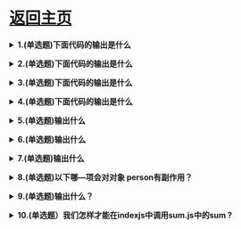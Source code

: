 # [返回主页](https://github.com/yisainan/web-interview/blob/master/README.md)

<b><details><summary>1.(单选题)下面代码的输出是什么 </summary></b>

```js
const shape = {
  radius: 10,
  diameter() {
    return this.radius * 2;
  },
  perimeter: () => 2 * Math.PI * this.radius
};

shape.diameter();
shape.perimeter();
```

```
A：20 and 62.83185307179586
B: 20 and NaN
C: 20 and 63
D: NaN and 63
```

答案：B

解析：

请注意, diameter 是普通函数,而 perimeter 是箭头函数。对于箭头函数,this 关键字指向是它所在上下文(定义时的位置)的环境,与普通函数不同!这意味着当我们调用 perimeter 时,它不是指向 shape 对象,而是指其定义时的环境
( window)。没有值 radius 属性,返回 undefined。

[参与互动](https://github.com/yisainan/web-interview/issues/543)

</details>

<b><details><summary>2.(单选题)下面代码的输出是什么 </summary></b>

```js
const person = {
  name: "Lydia Hallie",
  hobbies: ["coding"]
};

function addHobby(hobby, hobbies = person.hobbies) {
  hobbies.push(hobby);
  return hobbies;
}

addHobby("running", []);
addHobby("dancing");
addHobby("baking", person.hobbies);
console.log(person.hobbies);
```

```
A：["coding"]
B: ["coding", "dancing"]
C: ["coding", "dancing", "baking"]
D: ["coding", "running", "dancing","baking"]
```

答案：C

解析：

函数 addHobby 接受两个参数，hobby 和有看对象 person 中数组 hobbies 默认值的 hobbies。

首先，我们调用函数 addHobby ,并给 hobby 传递'running'以及 hobbies 传递一个空数组。因为我们给 hobbies 传递了空数组，'running' 被 添加到这个空数组。

然后，我们调用函数 addHobby ,并给 hobby 传递'dancing'。我们不向 hobbies 传递值，因此它获取其默认值---对象 person 的属性 hobbies。我们向数组 person.hobbies push dancing

最后，我们调用函数 addHobby ,并向 hobby 传递值'baking'，并且向 hobbies 传递 person.hobbies。我们向数组 person.hobbies push dancing。

pushing dancing 和 baking 之后，person.hobbies 的值为['coding','dancing’，'baking']

[参与互动](https://github.com/yisainan/web-interview/issues/543)

</details>

<b><details><summary>3.(单选题)下面代码的输出是什么 </summary></b>

```js
const myLifeSummedUp = ["a", "b", "c", "d"];

for (let item in myLifeSummedUp) {
  console.log(item);
}

for (let item of myLifeSummedUp) {
  console.log(item);
}
```

```
A：0 1 2 3 and 'a' 'b' 'c' 'd'
B: 'a' 'b' 'c' 'd' and 'a' 'b' 'c' 'd'
C: 0 1 2 3 and 0 1 2 3
D: 0 1 2 3 and {0:'a',1:'b',2:'c',3:'d'}
```

答案：A

解析：

通过 for-in 循环，我们可以遍历一个对象自有的、继承的、可枚举的、非 symbol 的属性。在数组中，可枚举属性是数组元素的键，即它们的索引。类似于下面的这个对象：

```js
{0:'a',1:'b',2:'c',3:'d'}
```

其中键则是可枚举属性，因此 0,1,2,3 被记录。通过 for-of 循环，我们可以迭代可迭代对象（包括 Array，Map，Set，String，arguments 等）。当我们迭代数组时，在每次迭代中，不同属性的值将被分配给变量 item，因此'a' 'b' 'c' 'd'被打印

</details>

<b><details><summary>4.(单选题)下面代码的输出是什么 </summary></b>

```js
const myFunc = ({ x, y, z }) => {
  console.log(x, y, z);
};

myFunc(1, 2, 3);
```

```
A：1 2 3
B: {1: 1} {2:2} {3:3}
C: {1: undefined} undefined undefined
D: undefined undefined undefined
```

答案：D

解析：

myFunc 期望接收一个包含 x，y 和 z 属性的对象作为它的参数，因为我们仅仅传递三个单独的数字值（1,2,3）不是一个含有 x，y 和 z 属性的对象({x:1,y:2,z:3}),x,y 和 z 有着各自的默认值 undefined

</details>

<b><details><summary>5.(单选题)输出什么 </summary></b>

```js
const colorConfig = {
  red: true,
  blue: false,
  green: true,
  black: true,
  yellow: false
};

const colors = ["pink", "red", "blue"];

console.log(colorConfig.colors[1]);
```

```
A：true
B: false
C: undefined
D: TypeError
```

答案：D

解析：

在 JavaScript 中，我们有两种访问对象属性的方法：括号表示法或点表示法。在此示例中，我们使用点表示法(colorConfig.colors) 代替括号表示法(colorConfig["colors"]) 。

使用点表示法，JavaScript 会尝试使用该确切名称在对象 上查找属性。在此示例中，JavaScript 尝试在 colorconfig 对象上找到名为 colors 的属性。没有名为"colors"的属性，因此返回"undefined"。然后，我们尝试使用[1]访问第一个元 素 的 值 。 我 们 无 法 对 未 定 义 的 值执 行 此 操 作 ， 因此会抛出 Cannot read property '1' of undefined。JavaScript 解释（或取消装箱）语句。当我们使用方括号表示法时，它会看到第一个左方括号[并一直进行下去， 直到找到右方括号]。只有这样，它才会评估该语句。
如果我们使用了 colorConfig [colors [1]],它将返回 colorConfig 对象上 red 属性的值。

</details>

<b><details><summary>6.(单选题)输出什么 </summary></b>

```js
const food = ["A", "B", "C", "D"];
const info = { favoriteFood: food[0] };
info.favoriteFood = "E";
console.log(food);
```

```
A：['A','B','C','D']
B: ['E','B','C','D']
C: ['E', 'A', 'B','C','D']
D: ReferenceError
```

答案：A

解析：

我们将 info 对象上的 favoriteFood 属性的值设置为"E"。字符串是原始数据类型。在 javaScript 中，原始数据类型通过值起作用。在这种情况下.我们将 info 对象上的 favoriteFood 属性

性的值设置为等于 food 数组中的第一个元素的值，"A"。字符串是原始数据类型， 并且通过值进行交互，我们更改 info 对象上 favoriteFood 属性的值。food 数组没有改变，因为 favoriteFood 的值只是该数组中第一个元素的值的复制，并且与该元素上的元素没有相同的内存引用 food[0]。当我们记录 food 时，它仍然是原始数组['A','B','C','D']

</details>

<b><details><summary>7.(单选题)输出什么 </summary></b>

```js
const randomValue = 21;
function getInfo() {
  console.log(typeof randomValue);
  const randomValue = "Lydia Hallie";
}
getInfo();
```

```
A："number"
B: "string"
C: undefined
D: ReferenceError
```

答案：D

解析：

通过 const 关键字声明的变量在被初始化之前不可被引用：这被称之为暂时性死区。在函数 getlnfo 中，变量 randomValue 声明在 getlnfo 的作用域的词法环境中。
在想要对 typeof randomValue 进行 log 之前，变量 randomValue 仍未被初始化：错误 ReferenceError 被抛出! JS 引擎并不会根据作用域链网上寻找该变量，因为我们已经在 getlnfo 函数中声明了randomValue 变量。

</details>

<b><details><summary>8.(单选题)以下哪—项会对对象 person有副作用？</summary></b>

```js
const person = {
  name: 'Lydia Hallie', 
  address: {
    street: '100 Main St'
  }
};
Object.freeze(person);
```

```
A：person.name = "Evan Bacon" 
B: delete person.address
C: person.address.street = "101 Main St" 
D: person.pet = { name: "Mara"}
```

答案：C

解析：

便用方法Object.freeze对一个对象进行冻结。不能对属性进行添加，修改，删除。然而，它仅对对象进行浅冻结，意味着只有对象中的直接属性被冻结。如果属性是另一个object,像案例中的address, address中的属性没有被冻结，仍然可以被修改。

</details>

<b><details><summary>9.(单选题)输出什么？</summary></b>

```js
// module.js
export default () => 'Hello world'
export const name s 'Lydia'
// index.js
import * as data from './module'
console.log(data)
```

```
A：{ default: function default(), name: "Lydia"}  
B: { default: function default() }
C: { default: "Hello world", name: "Lydia"}
D: Global object of module.js 
```

答案：A

解析：

使用import * as name语法，我们将module.js文件中所有export导入到index, js文件中，并且创建了一个名为data的新对象。在module.js文件中，有两个导出：默认导出和命名导出，默认导出是一个返回字符串'Hello world'的函数，命名导出是一个名为name的变量，其值为字符串
'Lydia'。

data对象具有默认导出的default属性，其他属性具有指定exports的名称及其对应的值

</details>

<b><details><summary>10.(单选题）我们怎样才能在indexjs中调用sum.js中的sum ?</summary></b>

```js
// sum.js
export default function sum(x) { 
  return x + x;
}

// index.js
import * as sum from './sum';

```

```
A：sum(4)
B: sum.sum(4)
C: sum.default(4)
D: 默认导出不用*来导入，只能具名导出 
```

答案：C

解析：

使用符号*，我们引入文件中的所有值，包括默认和具分章 
名。如果我们有以下文件：

```js
// info.js
export const name = 'Lydia';
export const age = 21;
export default 'I love JavaScript';

// index.js
import * as info from './info'; 
console.log(info);
```
将会输出以下内容：
```js
{
  default: 'I love JavaScript',
  name: 'Lydia',
  age: 21
}
```
以sum为例，相当于以下形式引入值sum :
```js
{ default: function sum(x) { return x + x }}
```
我们可以通过调用sum.default来调用该函数

</details>